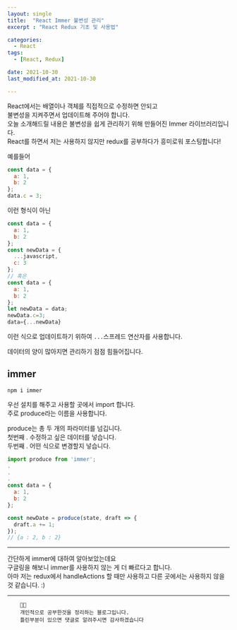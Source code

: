 ```yaml
---
layout: single
title:  "React Immer 불변성 관리"
excerpt : "React Redux 기초 및 사용법"

categories:
  - React
tags: 
  - [React, Redux]

date: 2021-10-30
last_modified_at: 2021-10-30

---
```


React에서는 배열이나 객체를 직접적으로 수정하면 안되고      
불변성을 지켜주면서 업데이트해 주어야 합니다.    
오늘 소개해드릴 내용은 불변성을 쉽게 관리하기 위해 만들어진 Immer 라이브러리입니다.       
React를 하면서 저는 사용하지 않지만 redux를 공부하다가 흥미로워 포스팅합니다!           

예를들어
```javascript
const data = {
  a: 1,
  b: 2
};
data.c = 3;
```
이런 형식이 아닌
```javascript
const data = {
  a: 1,
  b: 2
};
const newData = {
  ...javascript,
  c: 3
};
// 혹은
const data = {
  a: 1,
  b: 2
};
let newData = data;
newData.c=3;
data={...newData}
```
이런 식으로 업데이트하기 위하여 `...`스프레드 연산자를 사용합니다.            
      
데이터의 양이 많아지면 관리하기 점점 힘들어집니다.      
      
## immer
```
npm i immer
```
우선 설치를 해주고 사용할 곳에서 import 합니다.             
주로 produce라는 이름을 사용합니다.      
      
produce는 총 두 개의 파라미터를 넘깁니다.      
첫번째 . 수정하고 싶은 데이터를 넣습니다.      
두번째 . 어떤 식으로 변경할지 넣습니다.      
```javascript
import produce from 'immer';
.
.
.
const data = {
  a: 1,
  b: 2
};

const newDate = produce(state, draft => {
  draft.a += 1;
});
// {a : 2, b : 2}
```

---
간단하게 immer에 대하여 알아보았는데요    
구글링을 해보니 immer를 사용하지 않는 게 더 빠르다고 합니다.    
아마 저는 redux에서 handleActions 할 때만 사용하고 다른 곳에서는 사용하지 않을 것 같습니다. :)    

---
```
    🤔🤔
    개인적으로 공부한것을 정리하는 블로그입니다.
    틀린부분이 있으면 댓글로 알려주시면 감사하겠습니다
```